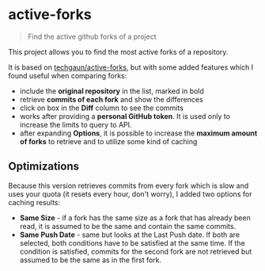 # active-forks

> Find the active github forks of a project

This project allows you to find the most active forks of a repository.

It is based on [techgaun/active-forks](https://github.com/techgaun/active-forks), but with some added features which I found useful when comparing forks:
* include the **original repository** in the list, marked in bold
* retrieve **commits of each fork** and show the differences
* click on box in the **Diff** column to see the commits
* works after providing a **personal GitHub token**. It is used only to increase the limits to query to API.
* after expanding **Options**, it is possible to increase the **maximum amount of forks** to retrieve and to utilize some kind of caching

## Optimizations

Because this version retrieves commits from every fork which is slow and uses your quota (it resets every hour, don't worry), I added two options for caching results:
* **Same Size** - if a fork has the same size as a fork that has already been read, it is assumed to be the same and contain the same commits.
* **Same Push Date** - same but looks at the Last Push date.
If both are selected, both conditions have to be satisfied at the same time.
If the condition is satisfied, commits for the second fork are not retrieved but assumed to be the same as in the first fork.
